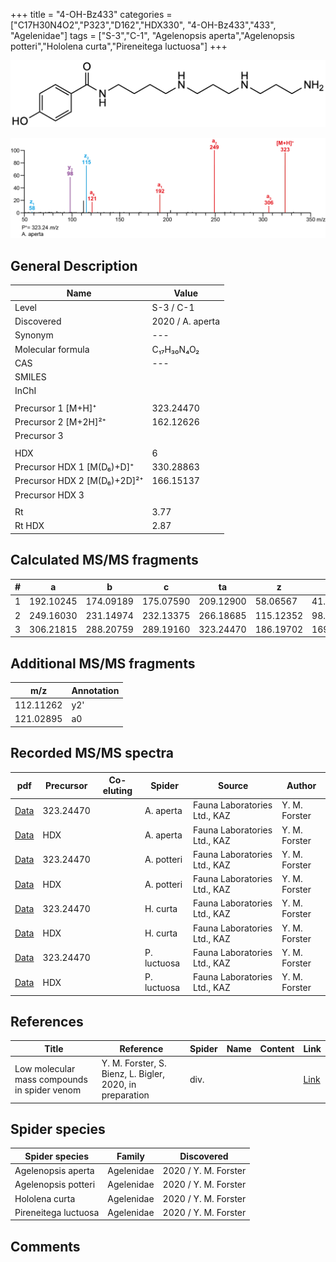 +++
title = "4-OH-Bz433"
categories = ["C17H30N4O2","P323","D162","HDX330",
"4-OH-Bz433","433",
"Agelenidae"]
tags = ["S-3","C-1",
"Agelenopsis aperta","Agelenopsis potteri","Hololena curta","Pireneitega luctuosa"]
+++

![](/img/4-OH-Bz433.png)

![](/img_MSMS/323_4-OH-Bz433_Aa.png?classes=border)

## General Description

| Name                        | Value            |
|-----------------------------|------------------|
| Level                       | S-3 / C-1        |
| Discovered                  | 2020 / A. aperta |
| Synonym                     | ---              |
| Molecular formula           | C₁₇H₃₀N₄O₂       |
| CAS                         | ---              |
| SMILES |   |
| InChI  |   |
|                             |                  |
| Precursor 1 [M+H]⁺          | 323.24470        |
| Precursor 2 [M+2H]²⁺        | 162.12626        |
| Precursor 3                 |                  |
|                             |                  |
| HDX                         | 6                |
| Precursor HDX 1 [M(D₆)+D]⁺   | 330.28863        |
| Precursor HDX 2 [M(D₆)+2D]²⁺ | 166.15137        |
| Precursor HDX 3             |                  |
|                             |                  |
| Rt                          | 3.77             |
| Rt HDX                      | 2.87             |

## Calculated MS/MS fragments

| # | a         | b         | c         | ta        | z         | y         | tz        |
|---|-----------|-----------|-----------|-----------|-----------|-----------|-----------|
| 1 | 192.10245 | 174.09189 | 175.07590 | 209.12900 | 58.06567  | 41.03912  | 75.09222  |
| 2 | 249.16030 | 231.14974 | 232.13375 | 266.18685 | 115.12352 | 98.09697  | 132.15007 |
| 3 | 306.21815 | 288.20759 | 289.19160 | 323.24470 | 186.19702 | 169.17047 | 203.22357 |

## Additional MS/MS fragments

| m/z       | Annotation |
|-----------|------------|
| 112.11262 | y2'        |
| 121.02895 | a0         |

## Recorded MS/MS spectra

| pdf                                             | Precursor | Co-eluting | Spider    | Source                       | Author        |
|-------------------------------------------------|-----------|------------|-----------|------------------------------|---------------|
| [Data](/pdf/A-aperta/323_4-OH-Bz433_Aa.pdf)     | 323.24470 |            | A. aperta | Fauna Laboratories Ltd., KAZ | Y. M. Forster |
| [Data](/pdf/A-aperta/323_4-OH-Bz433_Aa_HDX.pdf) | HDX       |            | A. aperta | Fauna Laboratories Ltd., KAZ | Y. M. Forster |
| [Data](/pdf/A-potteri/323_4-OH-Bz433_Ap.pdf) | 323.24470 |           | A. potteri | Fauna Laboratories Ltd., KAZ | Y. M. Forster |
| [Data](/pdf/A-potteri/323_4-OH-Bz433_Ap_HDX.pdf) | HDX |           | A. potteri | Fauna Laboratories Ltd., KAZ | Y. M. Forster |
| [Data](/pdf/H-curta/323_4-OH-Bz433_Hc.pdf) | 323.24470 |           | H. curta | Fauna Laboratories Ltd., KAZ | Y. M. Forster |
| [Data](/pdf/H-curta/323_4-OH-Bz433_Hc_HDX.pdf) | HDX |           | H. curta | Fauna Laboratories Ltd., KAZ | Y. M. Forster |
| [Data](/pdf/P-luctuosa/323_4-OH-Bz433_Pl.pdf) | 323.24470 |           | P. luctuosa | Fauna Laboratories Ltd., KAZ | Y. M. Forster |
| [Data](/pdf/P-luctuosa/323_4-OH-Bz433_Pl_HDX.pdf) | HDX |           | P. luctuosa | Fauna Laboratories Ltd., KAZ | Y. M. Forster |

## References

| Title     | Reference   | Spider    | Name   | Content  | Link |
|-----------|-------------|-----------|--------|----------|-----|
| Low molecular mass compounds in spider venom      | Y. M. Forster, S. Bienz, L. Bigler, 2020, in preparation          | div.       |   |   | [Link](unknown) |

## Spider species

| Spider species     | Family     | Discovered           |
|--------------------|------------|----------------------|
| Agelenopsis aperta | Agelenidae | 2020 / Y. M. Forster |
| Agelenopsis potteri | Agelenidae | 2020 / Y. M. Forster |
| Hololena curta | Agelenidae | 2020 / Y. M. Forster |
| Pireneitega luctuosa | Agelenidae | 2020 / Y. M. Forster |

## Comments